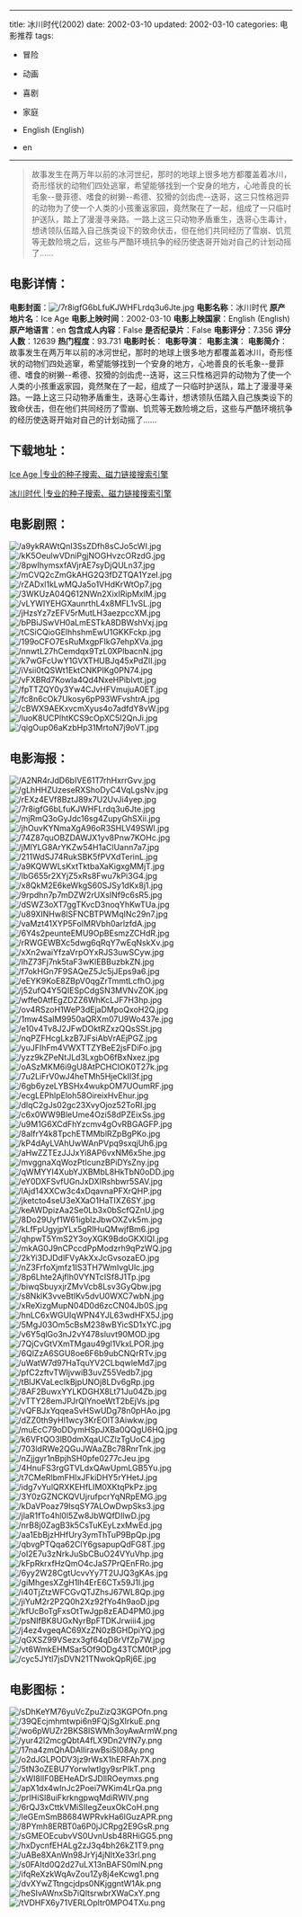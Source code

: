 
---
title: 冰川时代(2002)
date: 2002-03-10
updated: 2002-03-10
categories: 电影推荐
tags:
- 冒险
- 动画
- 喜剧
- 家庭

- English (English)
- en
---


> 故事发生在两万年以前的冰河世纪，那时的地球上很多地方都覆盖着冰川，奇形怪状的动物们四处逃窜，希望能够找到一个安身的地方，心地善良的长毛象--曼菲德、嗜食的树獭--希德、狡猾的剑齿虎--迭哥，这三只性格迥异的动物为了使一个人类的小孩重返家园，竟然聚在了一起，组成了一只临时护送队，踏上了漫漫寻亲路。一路上这三只动物矛盾重生，迭哥心生毒计，想诱领队伍踏入自己族类设下的致命伏击，但在他们共同经历了雪崩、饥荒等无数险境之后，这些与严酷环境抗争的经历使迭哥开始对自己的计划动摇了......

## **电影详情**：

**电影封面**：<img src="https://image.tmdb.org/t/p/w200/7r8igfG6bLfuKJWHFLrdq3u6Jte.jpg" alt="/7r8igfG6bLfuKJWHFLrdq3u6Jte.jpg" title="/7r8igfG6bLfuKJWHFLrdq3u6Jte.jpg">
**电影名称**：冰川时代
**原产地片名**：Ice Age
**电影上映时间**：2002-03-10
**电影上映国家**：English (English)
**原产地语言**：en
**包含成人内容**：False
**是否纪录片**：False
**电影评分**：7.356
**评分人数**：12639
**热门程度**：93.731
**电影时长**：
**电影导演**：
**电影主演**：
**电影简介**：故事发生在两万年以前的冰河世纪，那时的地球上很多地方都覆盖着冰川，奇形怪状的动物们四处逃窜，希望能够找到一个安身的地方，心地善良的长毛象--曼菲德、嗜食的树獭--希德、狡猾的剑齿虎--迭哥，这三只性格迥异的动物为了使一个人类的小孩重返家园，竟然聚在了一起，组成了一只临时护送队，踏上了漫漫寻亲路。一路上这三只动物矛盾重生，迭哥心生毒计，想诱领队伍踏入自己族类设下的致命伏击，但在他们共同经历了雪崩、饥荒等无数险境之后，这些与严酷环境抗争的经历使迭哥开始对自己的计划动摇了......

## **下载地址**：
[Ice Age |专业的种子搜索、磁力链接搜索引擎](https://movie.amd794.com:2083/?search=Ice%20Age&ordering=&mode=match_phrase&page_size=10&page=1)

[冰川时代 |专业的种子搜索、磁力链接搜索引擎](https://movie.amd794.com:2083/?search=%E5%86%B0%E5%B7%9D%E6%97%B6%E4%BB%A3&ordering=&mode=match_phrase&page_size=10&page=1)
 

## **电影剧照**：
<img src="https://image.tmdb.org/t/p/original/a9ykRAWtQnI3SsZDfh8sCJo5cWI.jpg" alt="/a9ykRAWtQnI3SsZDfh8sCJo5cWI.jpg" title="/a9ykRAWtQnI3SsZDfh8sCJo5cWI.jpg"><img src="https://image.tmdb.org/t/p/original/kK5OeulwVDniPgjNOGHvzcORzdG.jpg" alt="/kK5OeulwVDniPgjNOGHvzcORzdG.jpg" title="/kK5OeulwVDniPgjNOGHvzcORzdG.jpg"><img src="https://image.tmdb.org/t/p/original/8pwIhymsxfAVjrAE7syDjQULn37.jpg" alt="/8pwIhymsxfAVjrAE7syDjQULn37.jpg" title="/8pwIhymsxfAVjrAE7syDjQULn37.jpg"><img src="https://image.tmdb.org/t/p/original/mCVQ2cZmGkAHG2Q3fDZTQA1YzeI.jpg" alt="/mCVQ2cZmGkAHG2Q3fDZTQA1YzeI.jpg" title="/mCVQ2cZmGkAHG2Q3fDZTQA1YzeI.jpg"><img src="https://image.tmdb.org/t/p/original/rZADxl1kLwMQJa5o1VHdKrWtOp7.jpg" alt="/rZADxl1kLwMQJa5o1VHdKrWtOp7.jpg" title="/rZADxl1kLwMQJa5o1VHdKrWtOp7.jpg"><img src="https://image.tmdb.org/t/p/original/3WKUzA04Q612NWn2XixIRipMxlM.jpg" alt="/3WKUzA04Q612NWn2XixIRipMxlM.jpg" title="/3WKUzA04Q612NWn2XixIRipMxlM.jpg"><img src="https://image.tmdb.org/t/p/original/vLYWIYEHGXaunrthL4x8MFL1vSL.jpg" alt="/vLYWIYEHGXaunrthL4x8MFL1vSL.jpg" title="/vLYWIYEHGXaunrthL4x8MFL1vSL.jpg"><img src="https://image.tmdb.org/t/p/original/jHzsYz7zEFV5rMutLH3aezpccXM.jpg" alt="/jHzsYz7zEFV5rMutLH3aezpccXM.jpg" title="/jHzsYz7zEFV5rMutLH3aezpccXM.jpg"><img src="https://image.tmdb.org/t/p/original/bPBiJSwVH0aLmESTkA8DBWshVxj.jpg" alt="/bPBiJSwVH0aLmESTkA8DBWshVxj.jpg" title="/bPBiJSwVH0aLmESTkA8DBWshVxj.jpg"><img src="https://image.tmdb.org/t/p/original/tCSiCQioGElhhshmEwU1GKKFckp.jpg" alt="/tCSiCQioGElhhshmEwU1GKKFckp.jpg" title="/tCSiCQioGElhhshmEwU1GKKFckp.jpg"><img src="https://image.tmdb.org/t/p/original/199oCFO7EsRuMxgpFIkG7ehpXVa.jpg" alt="/199oCFO7EsRuMxgpFIkG7ehpXVa.jpg" title="/199oCFO7EsRuMxgpFIkG7ehpXVa.jpg"><img src="https://image.tmdb.org/t/p/original/nnwtL27hCemdqx9TzL0XPlbacnN.jpg" alt="/nnwtL27hCemdqx9TzL0XPlbacnN.jpg" title="/nnwtL27hCemdqx9TzL0XPlbacnN.jpg"><img src="https://image.tmdb.org/t/p/original/k7wGFcUwY1GVXTHUBJq45xPdZII.jpg" alt="/k7wGFcUwY1GVXTHUBJq45xPdZII.jpg" title="/k7wGFcUwY1GVXTHUBJq45xPdZII.jpg"><img src="https://image.tmdb.org/t/p/original/iVsii0tQSWt1EktCNKPIKg0PN74.jpg" alt="/iVsii0tQSWt1EktCNKPIKg0PN74.jpg" title="/iVsii0tQSWt1EktCNKPIKg0PN74.jpg"><img src="https://image.tmdb.org/t/p/original/vFXBRd7Kowla4Qd4NxeHPibIvtt.jpg" alt="/vFXBRd7Kowla4Qd4NxeHPibIvtt.jpg" title="/vFXBRd7Kowla4Qd4NxeHPibIvtt.jpg"><img src="https://image.tmdb.org/t/p/original/fpTTZQY0y3Yw4CJvHFVmujuA0ET.jpg" alt="/fpTTZQY0y3Yw4CJvHFVmujuA0ET.jpg" title="/fpTTZQY0y3Yw4CJvHFVmujuA0ET.jpg"><img src="https://image.tmdb.org/t/p/original/fc8n6cOk7Ukosy6pP93WFvshtrA.jpg" alt="/fc8n6cOk7Ukosy6pP93WFvshtrA.jpg" title="/fc8n6cOk7Ukosy6pP93WFvshtrA.jpg"><img src="https://image.tmdb.org/t/p/original/cBWX9AEKxvcmXyus4o7adfdY8vW.jpg" alt="/cBWX9AEKxvcmXyus4o7adfdY8vW.jpg" title="/cBWX9AEKxvcmXyus4o7adfdY8vW.jpg"><img src="https://image.tmdb.org/t/p/original/luoK8UCPlhtKCS9cOpXC5I2QnJi.jpg" alt="/luoK8UCPlhtKCS9cOpXC5I2QnJi.jpg" title="/luoK8UCPlhtKCS9cOpXC5I2QnJi.jpg"><img src="https://image.tmdb.org/t/p/original/qigOup06aKzbHp31MrtoN7j9oVT.jpg" alt="/qigOup06aKzbHp31MrtoN7j9oVT.jpg" title="/qigOup06aKzbHp31MrtoN7j9oVT.jpg">

## **电影海报**：
<img src="https://image.tmdb.org/t/p/original/A2NR4rJdD6bIVE61T7rhHxrrGvv.jpg" alt="/A2NR4rJdD6bIVE61T7rhHxrrGvv.jpg" title="/A2NR4rJdD6bIVE61T7rhHxrrGvv.jpg"><img src="https://image.tmdb.org/t/p/original/gLhHHZUzeseRXShoDyC4VqLgsNv.jpg" alt="/gLhHHZUzeseRXShoDyC4VqLgsNv.jpg" title="/gLhHHZUzeseRXShoDyC4VqLgsNv.jpg"><img src="https://image.tmdb.org/t/p/original/rEXz4EVf8BztJ89x7U2UvJi4yep.jpg" alt="/rEXz4EVf8BztJ89x7U2UvJi4yep.jpg" title="/rEXz4EVf8BztJ89x7U2UvJi4yep.jpg"><img src="https://image.tmdb.org/t/p/original/7r8igfG6bLfuKJWHFLrdq3u6Jte.jpg" alt="/7r8igfG6bLfuKJWHFLrdq3u6Jte.jpg" title="/7r8igfG6bLfuKJWHFLrdq3u6Jte.jpg"><img src="https://image.tmdb.org/t/p/original/mjRmQ3oGyJdc16sg4ZupyGhSXii.jpg" alt="/mjRmQ3oGyJdc16sg4ZupyGhSXii.jpg" title="/mjRmQ3oGyJdc16sg4ZupyGhSXii.jpg"><img src="https://image.tmdb.org/t/p/original/jhOuvKYNmaXgA96oR3SHLV49SWl.jpg" alt="/jhOuvKYNmaXgA96oR3SHLV49SWl.jpg" title="/jhOuvKYNmaXgA96oR3SHLV49SWl.jpg"><img src="https://image.tmdb.org/t/p/original/74Z87quOBZDAWJX1yv8Pnw7KOHc.jpg" alt="/74Z87quOBZDAWJX1yv8Pnw7KOHc.jpg" title="/74Z87quOBZDAWJX1yv8Pnw7KOHc.jpg"><img src="https://image.tmdb.org/t/p/original/jMlYLG8ArYKZw54H1aClUann7a7.jpg" alt="/jMlYLG8ArYKZw54H1aClUann7a7.jpg" title="/jMlYLG8ArYKZw54H1aClUann7a7.jpg"><img src="https://image.tmdb.org/t/p/original/211WdSJ74RukSBK5fPVXdTerinL.jpg" alt="/211WdSJ74RukSBK5fPVXdTerinL.jpg" title="/211WdSJ74RukSBK5fPVXdTerinL.jpg"><img src="https://image.tmdb.org/t/p/original/a9KQWWLsKxtTktbaXaKigxgMMjT.jpg" alt="/a9KQWWLsKxtTktbaXaKigxgMMjT.jpg" title="/a9KQWWLsKxtTktbaXaKigxgMMjT.jpg"><img src="https://image.tmdb.org/t/p/original/lbG655r2XYjZ5xRs8Fwu7kPi3G4.jpg" alt="/lbG655r2XYjZ5xRs8Fwu7kPi3G4.jpg" title="/lbG655r2XYjZ5xRs8Fwu7kPi3G4.jpg"><img src="https://image.tmdb.org/t/p/original/x8QkM2E6keWkgS60SJSy1dKx8j1.jpg" alt="/x8QkM2E6keWkgS60SJSy1dKx8j1.jpg" title="/x8QkM2E6keWkgS60SJSy1dKx8j1.jpg"><img src="https://image.tmdb.org/t/p/original/9rpdhn7p7mDZW2rUXsINf9c6sR5.jpg" alt="/9rpdhn7p7mDZW2rUXsINf9c6sR5.jpg" title="/9rpdhn7p7mDZW2rUXsINf9c6sR5.jpg"><img src="https://image.tmdb.org/t/p/original/dSWZ3oXT7ggTKvcD3noqYhKwTUa.jpg" alt="/dSWZ3oXT7ggTKvcD3noqYhKwTUa.jpg" title="/dSWZ3oXT7ggTKvcD3noqYhKwTUa.jpg"><img src="https://image.tmdb.org/t/p/original/u89XINHw8lSFNCBTPWMqINc29n7.jpg" alt="/u89XINHw8lSFNCBTPWMqINc29n7.jpg" title="/u89XINHw8lSFNCBTPWMqINc29n7.jpg"><img src="https://image.tmdb.org/t/p/original/vaMzt41XYP5FoIMRVbh0arlzfdA.jpg" alt="/vaMzt41XYP5FoIMRVbh0arlzfdA.jpg" title="/vaMzt41XYP5FoIMRVbh0arlzfdA.jpg"><img src="https://image.tmdb.org/t/p/original/6Y4s2peunteEMU9OpBEsmzZCHdR.jpg" alt="/6Y4s2peunteEMU9OpBEsmzZCHdR.jpg" title="/6Y4s2peunteEMU9OpBEsmzZCHdR.jpg"><img src="https://image.tmdb.org/t/p/original/rRWGEWBXc5dwg6qRqY7wEqNskXv.jpg" alt="/rRWGEWBXc5dwg6qRqY7wEqNskXv.jpg" title="/rRWGEWBXc5dwg6qRqY7wEqNskXv.jpg"><img src="https://image.tmdb.org/t/p/original/xXn2waiYfzaVrpOYxRJS3uwSCyw.jpg" alt="/xXn2waiYfzaVrpOYxRJS3uwSCyw.jpg" title="/xXn2waiYfzaVrpOYxRJS3uwSCyw.jpg"><img src="https://image.tmdb.org/t/p/original/lhZ73Fj7nk5taF3wKlEBBuzbkZN.jpg" alt="/lhZ73Fj7nk5taF3wKlEBBuzbkZN.jpg" title="/lhZ73Fj7nk5taF3wKlEBBuzbkZN.jpg"><img src="https://image.tmdb.org/t/p/original/f7okHGn7F9SAQeZ5Jc5jJEps9a6.jpg" alt="/f7okHGn7F9SAQeZ5Jc5jJEps9a6.jpg" title="/f7okHGn7F9SAQeZ5Jc5jJEps9a6.jpg"><img src="https://image.tmdb.org/t/p/original/eEYK9KoE8ZBpV0qgZrTmmtLcfhO.jpg" alt="/eEYK9KoE8ZBpV0qgZrTmmtLcfhO.jpg" title="/eEYK9KoE8ZBpV0qgZrTmmtLcfhO.jpg"><img src="https://image.tmdb.org/t/p/original/j52ufQ4Y5QIESpCdgSN3MVNvZOK.jpg" alt="/j52ufQ4Y5QIESpCdgSN3MVNvZOK.jpg" title="/j52ufQ4Y5QIESpCdgSN3MVNvZOK.jpg"><img src="https://image.tmdb.org/t/p/original/wffe0AtfEgZDZZ6WhKcLJF7H3hp.jpg" alt="/wffe0AtfEgZDZZ6WhKcLJF7H3hp.jpg" title="/wffe0AtfEgZDZZ6WhKcLJF7H3hp.jpg"><img src="https://image.tmdb.org/t/p/original/ov4RSzoH1WeP3dEjaDMpoQxoH2Q.jpg" alt="/ov4RSzoH1WeP3dEjaDMpoQxoH2Q.jpg" title="/ov4RSzoH1WeP3dEjaDMpoQxoH2Q.jpg"><img src="https://image.tmdb.org/t/p/original/1mw4SaIM9950aQRXm07U9Wo437e.jpg" alt="/1mw4SaIM9950aQRXm07U9Wo437e.jpg" title="/1mw4SaIM9950aQRXm07U9Wo437e.jpg"><img src="https://image.tmdb.org/t/p/original/e10v4Tv8J2JFwDOktRZxzQQsSSt.jpg" alt="/e10v4Tv8J2JFwDOktRZxzQQsSSt.jpg" title="/e10v4Tv8J2JFwDOktRZxzQQsSSt.jpg"><img src="https://image.tmdb.org/t/p/original/nqPZFHcgLkzB7JFsiAbVrAEjPGZ.jpg" alt="/nqPZFHcgLkzB7JFsiAbVrAEjPGZ.jpg" title="/nqPZFHcgLkzB7JFsiAbVrAEjPGZ.jpg"><img src="https://image.tmdb.org/t/p/original/yuJFIhFm4VWXTTZYBeE2jsFDiFo.jpg" alt="/yuJFIhFm4VWXTTZYBeE2jsFDiFo.jpg" title="/yuJFIhFm4VWXTTZYBeE2jsFDiFo.jpg"><img src="https://image.tmdb.org/t/p/original/yzz9kZPeNtJLd3LxgbO6fBxNxez.jpg" alt="/yzz9kZPeNtJLd3LxgbO6fBxNxez.jpg" title="/yzz9kZPeNtJLd3LxgbO6fBxNxez.jpg"><img src="https://image.tmdb.org/t/p/original/oASzMKM6i9gU8AtPCHCIOK0T27k.jpg" alt="/oASzMKM6i9gU8AtPCHCIOK0T27k.jpg" title="/oASzMKM6i9gU8AtPCHCIOK0T27k.jpg"><img src="https://image.tmdb.org/t/p/original/7u2LiFrV0wJ4heTMh5HjeCkII3f.jpg" alt="/7u2LiFrV0wJ4heTMh5HjeCkII3f.jpg" title="/7u2LiFrV0wJ4heTMh5HjeCkII3f.jpg"><img src="https://image.tmdb.org/t/p/original/6gb6yzeLYBSHx4wukpOM7UOumRF.jpg" alt="/6gb6yzeLYBSHx4wukpOM7UOumRF.jpg" title="/6gb6yzeLYBSHx4wukpOM7UOumRF.jpg"><img src="https://image.tmdb.org/t/p/original/ecgLEPhlpEloh58OireixHvEhur.jpg" alt="/ecgLEPhlpEloh58OireixHvEhur.jpg" title="/ecgLEPhlpEloh58OireixHvEhur.jpg"><img src="https://image.tmdb.org/t/p/original/dlqC2gJs02gc23XvyOjoz52ToRI.jpg" alt="/dlqC2gJs02gc23XvyOjoz52ToRI.jpg" title="/dlqC2gJs02gc23XvyOjoz52ToRI.jpg"><img src="https://image.tmdb.org/t/p/original/c6x0WW9BleUme4Ozi58dPZEixSs.jpg" alt="/c6x0WW9BleUme4Ozi58dPZEixSs.jpg" title="/c6x0WW9BleUme4Ozi58dPZEixSs.jpg"><img src="https://image.tmdb.org/t/p/original/u9M1G6XCdFhYzcmv4gOvRBGAGFP.jpg" alt="/u9M1G6XCdFhYzcmv4gOvRBGAGFP.jpg" title="/u9M1G6XCdFhYzcmv4gOvRBGAGFP.jpg"><img src="https://image.tmdb.org/t/p/original/8aIfrY4k8TpchETMMblRZpBgPKo.jpg" alt="/8aIfrY4k8TpchETMMblRZpBgPKo.jpg" title="/8aIfrY4k8TpchETMMblRZpBgPKo.jpg"><img src="https://image.tmdb.org/t/p/original/kP4dAyLVAhUwWAnPVpq9sxqjUh6.jpg" alt="/kP4dAyLVAhUwWAnPVpq9sxqjUh6.jpg" title="/kP4dAyLVAhUwWAnPVpq9sxqjUh6.jpg"><img src="https://image.tmdb.org/t/p/original/aHwZZTEzJJJxYi8AP6vxNM6x5he.jpg" alt="/aHwZZTEzJJJxYi8AP6vxNM6x5he.jpg" title="/aHwZZTEzJJJxYi8AP6vxNM6x5he.jpg"><img src="https://image.tmdb.org/t/p/original/mvggnaXqWozPtIcunzBPiDYsZny.jpg" alt="/mvggnaXqWozPtIcunzBPiDYsZny.jpg" title="/mvggnaXqWozPtIcunzBPiDYsZny.jpg"><img src="https://image.tmdb.org/t/p/original/qWMYYI4XubYJXBMbL8HkTbN0oDD.jpg" alt="/qWMYYI4XubYJXBMbL8HkTbN0oDD.jpg" title="/qWMYYI4XubYJXBMbL8HkTbN0oDD.jpg"><img src="https://image.tmdb.org/t/p/original/eY0DXFSvfUGnJxDXIRshbwr5SAV.jpg" alt="/eY0DXFSvfUGnJxDXIRshbwr5SAV.jpg" title="/eY0DXFSvfUGnJxDXIRshbwr5SAV.jpg"><img src="https://image.tmdb.org/t/p/original/lAjd14XXCw3c4xDqavnaPFXrQHP.jpg" alt="/lAjd14XXCw3c4xDqavnaPFXrQHP.jpg" title="/lAjd14XXCw3c4xDqavnaPFXrQHP.jpg"><img src="https://image.tmdb.org/t/p/original/jketcto4seU3eXXaO1HaTIXZ6SY.jpg" alt="/jketcto4seU3eXXaO1HaTIXZ6SY.jpg" title="/jketcto4seU3eXXaO1HaTIXZ6SY.jpg"><img src="https://image.tmdb.org/t/p/original/keAWDpizAa2Se0Lb3x0bScfQZnU.jpg" alt="/keAWDpizAa2Se0Lb3x0bScfQZnU.jpg" title="/keAWDpizAa2Se0Lb3x0bScfQZnU.jpg"><img src="https://image.tmdb.org/t/p/original/8Do29Uyf1W61igblzJbwOXZvk5m.jpg" alt="/8Do29Uyf1W61igblzJbwOXZvk5m.jpg" title="/8Do29Uyf1W61igblzJbwOXZvk5m.jpg"><img src="https://image.tmdb.org/t/p/original/kLfFpUgyjpYLx5gRIHuQMwjfBm6.jpg" alt="/kLfFpUgyjpYLx5gRIHuQMwjfBm6.jpg" title="/kLfFpUgyjpYLx5gRIHuQMwjfBm6.jpg"><img src="https://image.tmdb.org/t/p/original/qhpwT5YmS2Y3oyXGK9BdoGKXIQI.jpg" alt="/qhpwT5YmS2Y3oyXGK9BdoGKXIQI.jpg" title="/qhpwT5YmS2Y3oyXGK9BdoGKXIQI.jpg"><img src="https://image.tmdb.org/t/p/original/mkAG0J9nCPccdPpModzrh9qPzWQ.jpg" alt="/mkAG0J9nCPccdPpModzrh9qPzWQ.jpg" title="/mkAG0J9nCPccdPpModzrh9qPzWQ.jpg"><img src="https://image.tmdb.org/t/p/original/2kYi3DJDdlFVyAkXxJcGvsozaEO.jpg" alt="/2kYi3DJDdlFVyAkXxJcGvsozaEO.jpg" title="/2kYi3DJDdlFVyAkXxJcGvsozaEO.jpg"><img src="https://image.tmdb.org/t/p/original/nZ3FrfoXjmfz1IS3TH7WmIvgUlc.jpg" alt="/nZ3FrfoXjmfz1IS3TH7WmIvgUlc.jpg" title="/nZ3FrfoXjmfz1IS3TH7WmIvgUlc.jpg"><img src="https://image.tmdb.org/t/p/original/8p6Lhte2Ajflh0VYNTcISf8J1Tp.jpg" alt="/8p6Lhte2Ajflh0VYNTcISf8J1Tp.jpg" title="/8p6Lhte2Ajflh0VYNTcISf8J1Tp.jpg"><img src="https://image.tmdb.org/t/p/original/biwqSbuyxjrZMvVcb8Lsv3GyQbw.jpg" alt="/biwqSbuyxjrZMvVcb8Lsv3GyQbw.jpg" title="/biwqSbuyxjrZMvVcb8Lsv3GyQbw.jpg"><img src="https://image.tmdb.org/t/p/original/s8NklK3vveBtIKv5dvU0WXC7wbN.jpg" alt="/s8NklK3vveBtIKv5dvU0WXC7wbN.jpg" title="/s8NklK3vveBtIKv5dvU0WXC7wbN.jpg"><img src="https://image.tmdb.org/t/p/original/xReXizgMupN04D0d6zcCN04Jb0S.jpg" alt="/xReXizgMupN04D0d6zcCN04Jb0S.jpg" title="/xReXizgMupN04D0d6zcCN04Jb0S.jpg"><img src="https://image.tmdb.org/t/p/original/hnLC6xWGUIqWPN4YJL63wdHFX5J.jpg" alt="/hnLC6xWGUIqWPN4YJL63wdHFX5J.jpg" title="/hnLC6xWGUIqWPN4YJL63wdHFX5J.jpg"><img src="https://image.tmdb.org/t/p/original/5MgJ03Om5cBsM238wBYicSD1xYC.jpg" alt="/5MgJ03Om5cBsM238wBYicSD1xYC.jpg" title="/5MgJ03Om5cBsM238wBYicSD1xYC.jpg"><img src="https://image.tmdb.org/t/p/original/v6Y5qlGo3nJ2vY478sluvt90MOD.jpg" alt="/v6Y5qlGo3nJ2vY478sluvt90MOD.jpg" title="/v6Y5qlGo3nJ2vY478sluvt90MOD.jpg"><img src="https://image.tmdb.org/t/p/original/7QjCvGtVXmTMgau49gl1VkxLPOR.jpg" alt="/7QjCvGtVXmTMgau49gl1VkxLPOR.jpg" title="/7QjCvGtVXmTMgau49gl1VkxLPOR.jpg"><img src="https://image.tmdb.org/t/p/original/6QlZzA6SGU8oe6F6b9ubCNQrRTv.jpg" alt="/6QlZzA6SGU8oe6F6b9ubCNQrRTv.jpg" title="/6QlZzA6SGU8oe6F6b9ubCNQrRTv.jpg"><img src="https://image.tmdb.org/t/p/original/uWatW7d97HaTquYV2CLbqwleMd7.jpg" alt="/uWatW7d97HaTquYV2CLbqwleMd7.jpg" title="/uWatW7d97HaTquYV2CLbqwleMd7.jpg"><img src="https://image.tmdb.org/t/p/original/pfC2zftvTWljvwiB3uvZ55Vedb7.jpg" alt="/pfC2zftvTWljvwiB3uvZ55Vedb7.jpg" title="/pfC2zftvTWljvwiB3uvZ55Vedb7.jpg"><img src="https://image.tmdb.org/t/p/original/tBlJKVaLecIkBjpUNOj8LDv6gRp.jpg" alt="/tBlJKVaLecIkBjpUNOj8LDv6gRp.jpg" title="/tBlJKVaLecIkBjpUNOj8LDv6gRp.jpg"><img src="https://image.tmdb.org/t/p/original/8AF2BuwxYYLKDGHX8Lt71Ju04Zb.jpg" alt="/8AF2BuwxYYLKDGHX8Lt71Ju04Zb.jpg" title="/8AF2BuwxYYLKDGHX8Lt71Ju04Zb.jpg"><img src="https://image.tmdb.org/t/p/original/vTTY28emJPJrQIYnoeWtT2bEjVs.jpg" alt="/vTTY28emJPJrQIYnoeWtT2bEjVs.jpg" title="/vTTY28emJPJrQIYnoeWtT2bEjVs.jpg"><img src="https://image.tmdb.org/t/p/original/vQFBJxYqqeaSvHSwUDg78n0pHAo.jpg" alt="/vQFBJxYqqeaSvHSwUDg78n0pHAo.jpg" title="/vQFBJxYqqeaSvHSwUDg78n0pHAo.jpg"><img src="https://image.tmdb.org/t/p/original/dZZ0th9yHl1wcy3KrEOlT3Aiwkw.jpg" alt="/dZZ0th9yHl1wcy3KrEOlT3Aiwkw.jpg" title="/dZZ0th9yHl1wcy3KrEOlT3Aiwkw.jpg"><img src="https://image.tmdb.org/t/p/original/muEcC79oDDymHSpJXBa0QQgU6HQ.jpg" alt="/muEcC79oDDymHSpJXBa0QQgU6HQ.jpg" title="/muEcC79oDDymHSpJXBa0QQgU6HQ.jpg"><img src="https://image.tmdb.org/t/p/original/k6VFtQO3lB0dmXqaUCZlzTgUoC4.jpg" alt="/k6VFtQO3lB0dmXqaUCZlzTgUoC4.jpg" title="/k6VFtQO3lB0dmXqaUCZlzTgUoC4.jpg"><img src="https://image.tmdb.org/t/p/original/703ldRWe2QGuJWAaZBc78RnrTnk.jpg" alt="/703ldRWe2QGuJWAaZBc78RnrTnk.jpg" title="/703ldRWe2QGuJWAaZBc78RnrTnk.jpg"><img src="https://image.tmdb.org/t/p/original/nZjjgyr1nBpjhSH0pfe0277cJeu.jpg" alt="/nZjjgyr1nBpjhSH0pfe0277cJeu.jpg" title="/nZjjgyr1nBpjhSH0pfe0277cJeu.jpg"><img src="https://image.tmdb.org/t/p/original/4HnuFS3rgGTVLdxQAwUpmLGB5Yu.jpg" alt="/4HnuFS3rgGTVLdxQAwUpmLGB5Yu.jpg" title="/4HnuFS3rgGTVLdxQAwUpmLGB5Yu.jpg"><img src="https://image.tmdb.org/t/p/original/t7CMeRlbmFHlxJFkiDHY5rYHetJ.jpg" alt="/t7CMeRlbmFHlxJFkiDHY5rYHetJ.jpg" title="/t7CMeRlbmFHlxJFkiDHY5rYHetJ.jpg"><img src="https://image.tmdb.org/t/p/original/idg7vYulQRXKEHfLIM0XKtqPkPz.jpg" alt="/idg7vYulQRXKEHfLIM0XKtqPkPz.jpg" title="/idg7vYulQRXKEHfLIM0XKtqPkPz.jpg"><img src="https://image.tmdb.org/t/p/original/3Y0zGZNCKQVUjrufpcrYqNRpEMG.jpg" alt="/3Y0zGZNCKQVUjrufpcrYqNRpEMG.jpg" title="/3Y0zGZNCKQVUjrufpcrYqNRpEMG.jpg"><img src="https://image.tmdb.org/t/p/original/kDaVPoaz79IsqSY7ALOwDwpSks3.jpg" alt="/kDaVPoaz79IsqSY7ALOwDwpSks3.jpg" title="/kDaVPoaz79IsqSY7ALOwDwpSks3.jpg"><img src="https://image.tmdb.org/t/p/original/jlaR1fTo4hl0l5Zw8JbWQfDIlwD.jpg" alt="/jlaR1fTo4hl0l5Zw8JbWQfDIlwD.jpg" title="/jlaR1fTo4hl0l5Zw8JbWQfDIlwD.jpg"><img src="https://image.tmdb.org/t/p/original/nrB8j0ZagB3k5CsTuKEyLzxMwEd.jpg" alt="/nrB8j0ZagB3k5CsTuKEyLzxMwEd.jpg" title="/nrB8j0ZagB3k5CsTuKEyLzxMwEd.jpg"><img src="https://image.tmdb.org/t/p/original/aa1EbBjzHHfUry3ymThTuP9BpQp.jpg" alt="/aa1EbBjzHHfUry3ymThTuP9BpQp.jpg" title="/aa1EbBjzHHfUry3ymThTuP9BpQp.jpg"><img src="https://image.tmdb.org/t/p/original/qbvgPTQqa62ClY6gsapupQdFG8T.jpg" alt="/qbvgPTQqa62ClY6gsapupQdFG8T.jpg" title="/qbvgPTQqa62ClY6gsapupQdFG8T.jpg"><img src="https://image.tmdb.org/t/p/original/oI2E7u3zNrkJuSbCBuO24VYuVhp.jpg" alt="/oI2E7u3zNrkJuSbCBuO24VYuVhp.jpg" title="/oI2E7u3zNrkJuSbCBuO24VYuVhp.jpg"><img src="https://image.tmdb.org/t/p/original/kFpRkrxfHzQmO4cJaS7PrQEnFRo.jpg" alt="/kFpRkrxfHzQmO4cJaS7PrQEnFRo.jpg" title="/kFpRkrxfHzQmO4cJaS7PrQEnFRo.jpg"><img src="https://image.tmdb.org/t/p/original/6yy2W28CgtUcvvYy7T2UJQ3gKAs.jpg" alt="/6yy2W28CgtUcvvYy7T2UJQ3gKAs.jpg" title="/6yy2W28CgtUcvvYy7T2UJQ3gKAs.jpg"><img src="https://image.tmdb.org/t/p/original/giMhgesXZgH1lh4ErE6CTx59J1l.jpg" alt="/giMhgesXZgH1lh4ErE6CTx59J1l.jpg" title="/giMhgesXZgH1lh4ErE6CTx59J1l.jpg"><img src="https://image.tmdb.org/t/p/original/i40TjZtzWFCGvQTJZhsJ67WL8Qp.jpg" alt="/i40TjZtzWFCGvQTJZhsJ67WL8Qp.jpg" title="/i40TjZtzWFCGvQTJZhsJ67WL8Qp.jpg"><img src="https://image.tmdb.org/t/p/original/jiYuM2r2P2Q0h2Xz92fYo4h9aoD.jpg" alt="/jiYuM2r2P2Q0h2Xz92fYo4h9aoD.jpg" title="/jiYuM2r2P2Q0h2Xz92fYo4h9aoD.jpg"><img src="https://image.tmdb.org/t/p/original/kfUcBoTgFxsOtTwJgp8zEAD4PM0.jpg" alt="/kfUcBoTgFxsOtTwJgp8zEAD4PM0.jpg" title="/kfUcBoTgFxsOtTwJgp8zEAD4PM0.jpg"><img src="https://image.tmdb.org/t/p/original/psNIfBK8UGxNyrBpFTDKJrwiii4.jpg" alt="/psNIfBK8UGxNyrBpFTDKJrwiii4.jpg" title="/psNIfBK8UGxNyrBpFTDKJrwiii4.jpg"><img src="https://image.tmdb.org/t/p/original/j4ez4vgeqAC69XzZN0zBGHDpiYQ.jpg" alt="/j4ez4vgeqAC69XzZN0zBGHDpiYQ.jpg" title="/j4ez4vgeqAC69XzZN0zBGHDpiYQ.jpg"><img src="https://image.tmdb.org/t/p/original/qGXSZ99VSezx3gf64qD8rVfZp7W.jpg" alt="/qGXSZ99VSezx3gf64qD8rVfZp7W.jpg" title="/qGXSZ99VSezx3gf64qD8rVfZp7W.jpg"><img src="https://image.tmdb.org/t/p/original/vt6WmkEHMSar5Of9ODg43TCM0tP.jpg" alt="/vt6WmkEHMSar5Of9ODg43TCM0tP.jpg" title="/vt6WmkEHMSar5Of9ODg43TCM0tP.jpg"><img src="https://image.tmdb.org/t/p/original/cyc5JYtl7jsDVN21TNwokQpRj6E.jpg" alt="/cyc5JYtl7jsDVN21TNwokQpRj6E.jpg" title="/cyc5JYtl7jsDVN21TNwokQpRj6E.jpg">

## **电影图标**：
<img src="https://image.tmdb.org/t/p/original/sDhKeYM76yuVcZpuZizQ3KGPOfn.png" alt="/sDhKeYM76yuVcZpuZizQ3KGPOfn.png" title="/sDhKeYM76yuVcZpuZizQ3KGPOfn.png"><img src="https://image.tmdb.org/t/p/original/39QEcjmhmtwpi6n9FQjSgXlrkuE.png" alt="/39QEcjmhmtwpi6n9FQjSgXlrkuE.png" title="/39QEcjmhmtwpi6n9FQjSgXlrkuE.png"><img src="https://image.tmdb.org/t/p/original/wo6pWUZr2BKS8lSWMh3oyAwArmW.png" alt="/wo6pWUZr2BKS8lSWMh3oyAwArmW.png" title="/wo6pWUZr2BKS8lSWMh3oyAwArmW.png"><img src="https://image.tmdb.org/t/p/original/yur42l2mcgQbtA4fLX9Dn2VfN7y.png" alt="/yur42l2mcgQbtA4fLX9Dn2VfN7y.png" title="/yur42l2mcgQbtA4fLX9Dn2VfN7y.png"><img src="https://image.tmdb.org/t/p/original/17na4zmQhADAlIirawBsiSI08Ay.png" alt="/17na4zmQhADAlIirawBsiSI08Ay.png" title="/17na4zmQhADAlIirawBsiSI08Ay.png"><img src="https://image.tmdb.org/t/p/original/o2dJGLPODV3jz9rWsX1hERFAh7X.png" alt="/o2dJGLPODV3jz9rWsX1hERFAh7X.png" title="/o2dJGLPODV3jz9rWsX1hERFAh7X.png"><img src="https://image.tmdb.org/t/p/original/5tN3oZEBU7YorwlwtIgy9srPIkT.png" alt="/5tN3oZEBU7YorwlwtIgy9srPIkT.png" title="/5tN3oZEBU7YorwlwtIgy9srPIkT.png"><img src="https://image.tmdb.org/t/p/original/xWI8lIF0BEHeADrSJDllROeymxs.png" alt="/xWI8lIF0BEHeADrSJDllROeymxs.png" title="/xWI8lIF0BEHeADrSJDllROeymxs.png"><img src="https://image.tmdb.org/t/p/original/apX1dx4wInJc2Poei7WKim4LrQa.png" alt="/apX1dx4wInJc2Poei7WKim4LrQa.png" title="/apX1dx4wInJc2Poei7WKim4LrQa.png"><img src="https://image.tmdb.org/t/p/original/prIHiSl8uiFkrkngpwqMdiRWlV.png" alt="/prIHiSl8uiFkrkngpwqMdiRWlV.png" title="/prIHiSl8uiFkrkngpwqMdiRWlV.png"><img src="https://image.tmdb.org/t/p/original/6rQJ3xCttkVMiSIIegZeuxOkCoH.png" alt="/6rQJ3xCttkVMiSIIegZeuxOkCoH.png" title="/6rQJ3xCttkVMiSIIegZeuxOkCoH.png"><img src="https://image.tmdb.org/t/p/original/leGEmSmB8684WPRvkHa6lGuzAPR.png" alt="/leGEmSmB8684WPRvkHa6lGuzAPR.png" title="/leGEmSmB8684WPRvkHa6lGuzAPR.png"><img src="https://image.tmdb.org/t/p/original/8PYmh8ERBT0a6P0jJCRpg2E9GsR.png" alt="/8PYmh8ERBT0a6P0jJCRpg2E9GsR.png" title="/8PYmh8ERBT0a6P0jJCRpg2E9GsR.png"><img src="https://image.tmdb.org/t/p/original/sGMEOEcubvVS0UvnUsb48RHiGG5.png" alt="/sGMEOEcubvVS0UvnUsb48RHiGG5.png" title="/sGMEOEcubvVS0UvnUsb48RHiGG5.png"><img src="https://image.tmdb.org/t/p/original/hxDycnfEHALg2zJ3q4bh26kZ1T9.png" alt="/hxDycnfEHALg2zJ3q4bh26kZ1T9.png" title="/hxDycnfEHALg2zJ3q4bh26kZ1T9.png"><img src="https://image.tmdb.org/t/p/original/uABe8XAnWn98JrYj4jNItXe33rl.png" alt="/uABe8XAnWn98JrYj4jNItXe33rl.png" title="/uABe8XAnWn98JrYj4jNItXe33rl.png"><img src="https://image.tmdb.org/t/p/original/s0FAItd0Q2d27uLX13nBAFS0mlN.png" alt="/s0FAItd0Q2d27uLX13nBAFS0mlN.png" title="/s0FAItd0Q2d27uLX13nBAFS0mlN.png"><img src="https://image.tmdb.org/t/p/original/ifqReXzkWqAvZou1Zy8j4eKcwg1.png" alt="/ifqReXzkWqAvZou1Zy8j4eKcwg1.png" title="/ifqReXzkWqAvZou1Zy8j4eKcwg1.png"><img src="https://image.tmdb.org/t/p/original/dvXYwZTtngcjdps0NKjggntW1Ak.png" alt="/dvXYwZTtngcjdps0NKjggntW1Ak.png" title="/dvXYwZTtngcjdps0NKjggntW1Ak.png"><img src="https://image.tmdb.org/t/p/original/heSIvAWnxSb7iQltsrwbrXWaCxY.png" alt="/heSIvAWnxSb7iQltsrwbrXWaCxY.png" title="/heSIvAWnxSb7iQltsrwbrXWaCxY.png"><img src="https://image.tmdb.org/t/p/original/tVDHFX6y71VERLOpltr0MPO4TXu.png" alt="/tVDHFX6y71VERLOpltr0MPO4TXu.png" title="/tVDHFX6y71VERLOpltr0MPO4TXu.png">

